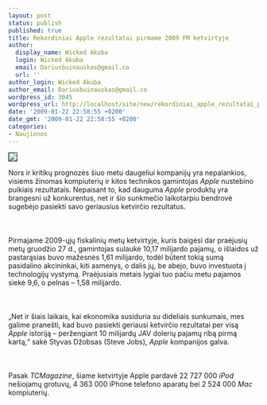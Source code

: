 ```yaml
---
layout: post
status: publish
published: true
title: Rekordiniai Apple rezultatai pirmame 2009 FM ketvirtyje
author:
  display_name: Wicked Akuba
  login: Wicked Akuba
  email: Dariusbuinauskas@gmail.co
  url: ''
author_login: Wicked Akuba
author_email: Dariusbuinauskas@gmail.co
wordpress_id: 3045
wordpress_url: http://localhost/site/new/rekordiniai_apple_rezultatai_pirmame_2009_fm_ketvirtyje-2/
date: '2009-01-22 22:58:55 +0200'
date_gmt: '2009-01-22 22:58:55 +0200'
categories:
- Naujienos
---
```

<div class="imgright"><img src="http://technews.lt/upl/Failai/apple_logo.bmp" border="1"></div>
<p>Nors ir kritikų prognozės šiuo metu daugeliui kompanijų yra nepalankios, visiems žinomas kompiuterių ir kitos technikos gamintojas <i>Apple</i> nustebino puikiais rezultatais. Nepaisant to, kad dauguma <i>Apple</i> produktų yra brangesni už konkurentus, net ir šio sunkmečio laikotarpiu bendrovė sugebėjo pasiekti savo geriausius ketvirčio rezultatus.<br />
<br><br />
<br>Pirmajame 2009-ųjų fiskalinių metų ketvirtyje, kuris baigėsi dar praėjusių metų gruodžio 27 d., gamintojas sulaukė 10,17 milijardo pajamų, o išlaidos už pastarąsias buvo mažesnės 1,61 milijardo, todėl būtent tokią sumą pasidalino akcininkai, kiti asmenys, o dalis jų, be abejo, buvo investuota į technologijų vystymą. Praėjusiais metais lygiai tuo pačiu metu pajamos siekė 9,6, o pelnas – 1,58 milijardo.<br />
<br><br />
<br>„Net ir šiais laikais, kai ekonomika susiduria su dideliais sunkumais, mes galime pranešti, kad buvo pasiekti geriausi ketvirčio rezultatai per visą <i>Apple</i> istoriją – peržengiant 10 milijardų JAV dolerių pajamų ribą pirmą kartą,“ sakė Styvas Džobsas (Steve Jobs), <i>Apple</i> kompanijos galva.<br />
<br><br />
<br>Pasak <i>TCMagazine</i>, šiame ketvirtyje Apple pardavė 22 727 000 <i>iPod</i> nešiojamų grotuvų, 4 363 000 iPhone telefono aparatų bei 2 524 000 <i>Mac</i> kompiuterių.<br />
<br><br />
<br><br />
<br></p>

